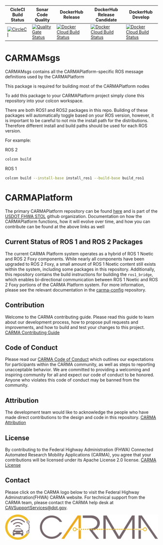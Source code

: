 | CicleCI Build Status | Sonar Code Quality | DockerHub Release | DockerHub Release Candidate | DockerHub Develop |
|------|-----|-----|-----|-----|
[![CircleCI](https://img.shields.io/circleci/build/gh/usdot-fhwa-stol/carma-msgs/develop?label=CircleCI)](https://app.circleci.com/pipelines/github/usdot-fhwa-stol/carma-msgs?branch=develop) | [![Quality Gate Status](https://sonarcloud.io/api/project_badges/measure?project=usdot-fhwa-stol_CARMAMsgs&metric=alert_status)](https://sonarcloud.io/dashboard?id=usdot-fhwa-stol_CARMAMsgs) | [![Docker Cloud Build Status](https://img.shields.io/docker/cloud/build/usdotfhwastol/carma-msgs?label=carma-msgs)](https://hub.docker.com/repository/docker/usdotfhwastol/carma-msgs) | [![Docker Cloud Build Status](https://img.shields.io/docker/cloud/build/usdotfhwastolcandidate/carma-msgs?label=carma-msgs)](https://hub.docker.com/repository/docker/usdotfhwastolcandidate/carma-msgs) | [![Docker Cloud Build Status](https://img.shields.io/docker/cloud/build/usdotfhwastoldev/carma-msgs?label=carma-msgs)](https://hub.docker.com/repository/docker/usdotfhwastoldev/carma-msgs)


# CARMAMsgs
CARMAMsgs contains all the CARMAPlatform-specific ROS message definitions used by the CARMAPlatform

This package is required for building most of the CARMAPlatform nodes

To add this package to your CARMAPlatform project simply clone this repository into your colcon workspace.

There are both ROS1 and ROS2 packages in this repo. Building of these packages will automatically toggle based on your ROS version, however,
it is important to be careful to not mix the install path for the distributions. Therefore different install and build paths should be used for each ROS version.

For example:

ROS 2

```bash
colcon build
```

ROS 1

```bash
colcon build --install-base install_ros1 --build-base build_ros1
```

# CARMAPlatform
The primary CARMAPlatform repository can be found [here](https://github.com/usdot-fhwa-stol/carma-platform) and is part of the [USDOT FHWA STOL](https://github.com/usdot-fhwa-stol/)
github organization. Documentation on how the CARMAPlatform functions, how it will evolve over time, and how you can contribute can be found at the above links as well

## Current Status of ROS 1 and ROS 2 Packages
The current CARMA Platform system operates as a hybrid of ROS 1 Noetic and ROS 2 Foxy components. While nearly all components have been upgraded to ROS 2 Foxy, a small amount of ROS 1 Noetic content still exists within the system, including some packages in this repository. Additionally, this repository contains the build instructions for building the `ros1_bridge`, which enables bi-directional communication between ROS 1 Noetic and ROS 2 Foxy portions of the CARMA Platform system. For more information, please see the relevant documentation in the [carma-config](https://github.com/usdot-fhwa-stol/carma-config?tab=readme-ov-file#current-status-of-hybrid-ros-1ros-2-system) repository.

## Contribution
Welcome to the CARMA contributing guide. Please read this guide to learn about our development process, how to propose pull requests and improvements, and how to build and test your changes to this project. [CARMA Contributing Guide](https://github.com/usdot-fhwa-stol/carma-platform/blob/develop/Contributing.md)

## Code of Conduct
Please read our [CARMA Code of Conduct](https://github.com/usdot-fhwa-stol/carma-platform/blob/develop/Code_of_Conduct.md) which outlines our expectations for participants within the CARMA community, as well as steps to reporting unacceptable behavior. We are committed to providing a welcoming and inspiring community for all and expect our code of conduct to be honored. Anyone who violates this code of conduct may be banned from the community.

## Attribution
The development team would like to acknowledge the people who have made direct contributions to the design and code in this repository. [CARMA Attribution](https://github.com/usdot-fhwa-stol/carma-platform/blob/develop/ATTRIBUTION.txt)

## License
By contributing to the Federal Highway Administration (FHWA) Connected Automated Research Mobility Applications (CARMA), you agree that your contributions will be licensed under its Apache License 2.0 license. [CARMA License](https://github.com/usdot-fhwa-stol/carma-platform/blob/develop/docs/License.md)

## Contact
Please click on the CARMA logo below to visit the Federal Highway Adminstration(FHWA) CARMA website. For technical support from the CARMA team, please contact the CARMA help desk at CAVSupportServices@dot.gov.

[![CARMA Image](https://raw.githubusercontent.com/usdot-fhwa-stol/carma-platform/develop/docs/image/CARMA_icon.png)](https://highways.dot.gov/research/research-programs/operations/CARMA)
